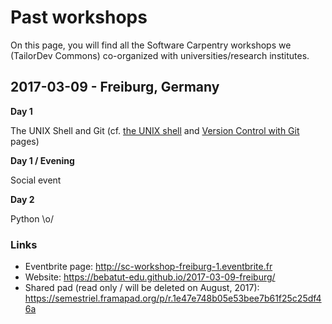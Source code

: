 # Past workshops

On this page, you will find all the Software Carpentry workshops we (TailorDev Commons) co-organized with universities/research institutes.

## 2017-03-09 - Freiburg, Germany

**Day 1**

The UNIX Shell and Git (cf. [the UNIX shell](/software-carpentry/lessons/the-unix-shell.md) and [Version Control with Git](/software-carpentry/lessons/version-control-with-git.md) pages)

**Day 1 / Evening**

Social event

**Day 2**

Python \o/

### Links

- Eventbrite page: http://sc-workshop-freiburg-1.eventbrite.fr
- Website: https://bebatut-edu.github.io/2017-03-09-freiburg/
- Shared pad (read only / will be deleted on August, 2017): https://semestriel.framapad.org/p/r.1e47e748b05e53bee7b61f25c25df46a